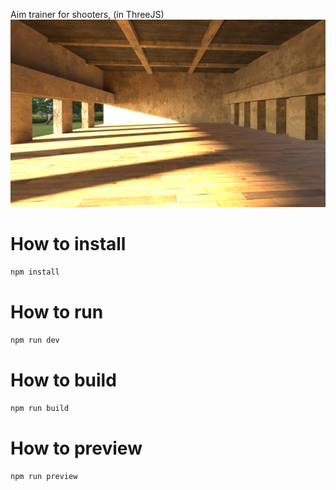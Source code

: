 Aim trainer for shooters, (in ThreeJS)
![Preview Image](preview.png)

# How to install

```bash
npm install
```

# How to run

```bash
npm run dev
```

# How to build

```bash
npm run build
```

# How to preview

```bash
npm run preview
```
